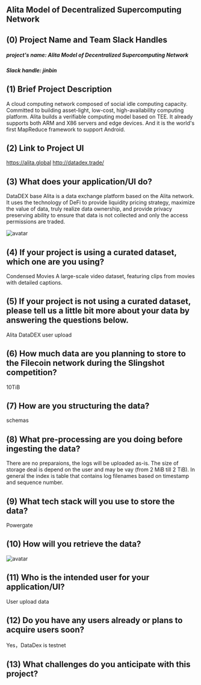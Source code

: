 ## Alita Model of Decentralized Supercomputing Network
## (0) Project Name and Team Slack Handles
##### project's name: Alita Model of Decentralized Supercomputing Network
##### Slack handle: jinbin
## (1) Brief Project Description
A cloud computing network composed of social idle computing capacity. Committed to building asset-light, low-cost, high-availability computing platform. Alita builds a verifiable computing model based on TEE. It already supports both ARM and X86 servers and edge devices. And it is the world's first MapReduce framework to support Android.
## (2) Link to Project UI
https://alita.global http://datadex.trade/

## (3) What does your application/UI do?
DataDEX base Alita is a data exchange platform based on the Alita network. It uses the technology of DeFi to provide liquidity pricing strategy, maximize the value of data, truly realize data ownership, and provide privacy preserving ability to ensure that data is not collected and only the access permissions are traded.

![avatar](http://datadex.trade/images/dataexchange.PNG) 
## (4) If your project is using a curated dataset, which one are you using?
Condensed Movies	A large-scale video dataset, featuring clips from movies with detailed captions.

## (5) If your project is not using a curated dataset, please tell us a little bit more about your data by answering the questions below.
Alita DataDEX user upload

## (6) How much data are you planning to store to the Filecoin network during the Slingshot competition?
10TiB

## (7) How are you structuring the data?

schemas

## (8) What pre-processing are you doing before ingesting the data?

There are no preparaions, the logs will be uploaded as-is. The size of storage deal is depend on the user and may be vay (from 2 MiB till 2 TiB). In general the index is table that contains log filenames based on timestamp and sequence number.


## (9)  What tech stack will you use to store the data?

Powergate

## (10) How will you retrieve the data?

![avatar](http://datadex.trade/images/changes.PNG) 


## (11) Who is the intended user for your application/UI?

User upload data

## (12) Do you have any users already or plans to acquire users soon?

Yes，DataDex is testnet

## (13) What challenges do you anticipate with this project?

